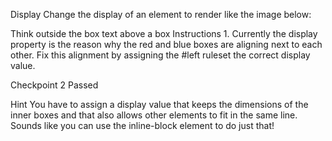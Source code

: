 Display
Change the display of an element to render like the image below:

Think outside the box text above a box
Instructions
1.
Currently the display property is the reason why the red and blue boxes are aligning next to each other. Fix this alignment by assigning the #left ruleset the correct display value.

Checkpoint 2 Passed

Hint
You have to assign a display value that keeps the dimensions of the inner boxes and that also allows other elements to fit in the same line. Sounds like you can use the inline-block element to do just that!